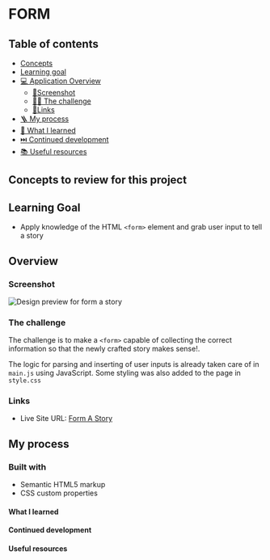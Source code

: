 # FORM

## Table of contents

- [Concepts](#concepts-to-review-for-this-project)
- [Learning goal](#learning-goal)
- [💻 Application Overview](#overview)
  - [📸Screenshot](#screenshot)
  - [🥷🏽 The challenge](#the-challenge)
  - [🔗Links](#links)
- [🪜 My process](#my-process)
- [📕 What I learned](#what-i-learned)
- [⏭️ Continued development](#continued-development)
- [📚 Useful resources](#useful-resources)

## Concepts to review for this project

## Learning Goal

- Apply knowledge of the HTML `<form>` element and grab user input to tell a story

## Overview

### Screenshot

![Design preview for form a story](/projects/01-HTML-CSS/03-form/Form-a-Story.png)

### The challenge

The challenge is to make a `<form>` capable of collecting the correct information so that the newly crafted story makes sense!.

The logic for parsing and inserting of user inputs is already taken care of in `main.js` using JavaScript. Some styling was also added to the page in `style.css`

### Links

- Live Site URL: [Form A Story](https://journey-code-form.vercel.app/index.html)

## My process

### Built with

- Semantic HTML5 markup
- CSS custom properties

#### What I learned

#### Continued development

#### Useful resources
